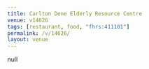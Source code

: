 ```yaml
---
title: Carlton Dene Elderly Resource Centre
venue: v14626
tags: [restaurant, food, "fhrs:411101"]
permalink: /v/14626/
layout: venue
---
```

null